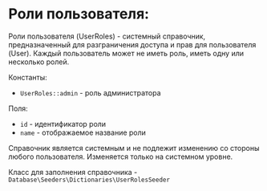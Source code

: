 # Роли пользователя:

Роли пользователя (UserRoles) - системный справочник, предназначенный для разграничения доступа и прав для
пользователя (User). Каждый пользователь может не иметь роль, иметь одну или несколько ролей.

Константы:

* `UserRoles::admin` - роль администратора

Поля:

* `id` - идентификатор роли
* `name` - отображаемое название роли

Справочник является системным и не подлежит изменению со стороны любого пользователя. Изменяется только на системном
уровне.

Класс для заполнения справочника - `Database\Seeders\Dictionaries\UserRolesSeeder`
